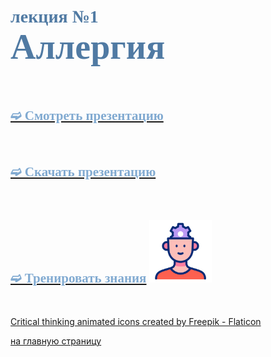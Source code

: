 # <span style="color: #507AA3; font-family: Corbel Light;">лекция №1 </span><br><span style="color: #507AA3; font-family: Corbel Light; font-size: 200%">Аллергия</span>
<br/>

## [<span style="color: #81AAD1; font-family: Corbel Light;">➫ Смотреть презентацию</span>](1_Allergy-1.md)
<br/>

## [<span style="color: #81AAD1; font-family: Corbel Light;">➫ Скачать презентацию</span>](1_Allergy-2.md)
<br/>

## [<span style="color: #81AAD1; font-family: Corbel Light;">➫ Тренировать знания</span>](1_Allergy-3.md) <img src="./critical-thinking.gif" alt="drawing" width="100"/>
<br/>

<a href="https://www.flaticon.com/free-animated-icons/critical-thinking" title="critical thinking animated icons">Critical thinking animated icons created by Freepik - Flaticon</a>




[на главную страницу](README.md)
